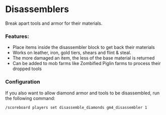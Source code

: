 # Disassemblers<!--$headerTitle--><!--$pmc:delete-->

Break apart tools and armor for their materials.<!--$pmc:headerSize-->

### Features:
- Place items inside the disassembler block to get back their materials
- Works on leather, iron, gold tiers, shears and flint & steal.
- The more damaged an item, the less of the base material is returned
- Can be added to mob farms like Zombified Piglin farms to process their dropped tools

### Configuration
If you also want to allow diamond armor and tools to be disassembled, run the following command:
```
/scoreboard players set disassemble_diamonds gm4_disassembler 1
```
